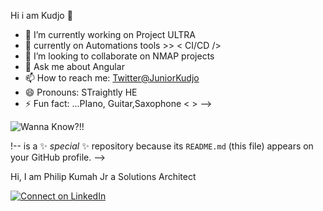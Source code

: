  Hi i am Kudjo 👋



- 🔭 I’m currently working on Project ULTRA
- 🌱 currently on Automations tools >> < CI/CD />
- 👯 I’m looking to collaborate on NMAP projects
- 💬 Ask me about Angular 
- 📫 How to reach me: [Twitter@JuniorKudjo](https://twitter.com/KOJOskillions)
- 😄 Pronouns: STraightly HE
- ⚡ Fun fact: ...PIano, Guitar,Saxophone < >
-->


![Wanna Know?!!](https://github-readme-stats.vercel.app/api?username=jkudjo&&show_icons=true&title_color=ffffff&icon_color=bb2acf&text_color=daf7dc&bg_color=151515)


!--
 is a ✨ _special_ ✨ repository because its `README.md` (this file) appears on your GitHub profile.
-->

Hi, I am Philip Kumah Jr a Solutions Architect



[![Connect on LinkedIn](https://img.shields.io/badge/connect-%230077B5.svg?&style=for-the-badge&logo=linkedin)](https://www.linkedin.com/in/philip-kumah-junior/)
<br />
